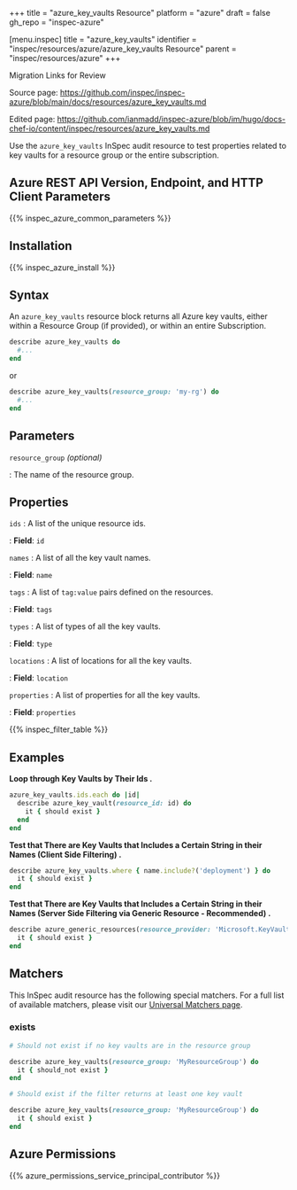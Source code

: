 +++
title = "azure_key_vaults Resource"
platform = "azure"
draft = false
gh_repo = "inspec-azure"

[menu.inspec]
title = "azure_key_vaults"
identifier = "inspec/resources/azure/azure_key_vaults Resource"
parent = "inspec/resources/azure"
+++

<div class="admonition-note">
<p class="admonition-note-title">Migration Links for Review</p>
<div class="admonition-note-text">
<p>Source page: <a href="https://github.com/inspec/inspec-azure/blob/main/docs/resources/azure_key_vaults.md">https://github.com/inspec/inspec-azure/blob/main/docs/resources/azure_key_vaults.md</a></p>
<p>Edited page: <a href="https://github.com/ianmadd/inspec-azure/blob/im/hugo/docs-chef-io/content/inspec/resources/azure_key_vaults.md">https://github.com/ianmadd/inspec-azure/blob/im/hugo/docs-chef-io/content/inspec/resources/azure_key_vaults.md</a></p>
</div>
</div>


Use the `azure_key_vaults` InSpec audit resource to test properties related to key vaults for a resource group or the entire subscription.

## Azure REST API Version, Endpoint, and HTTP Client Parameters

{{% inspec_azure_common_parameters %}}

## Installation

{{% inspec_azure_install %}}

## Syntax

An `azure_key_vaults` resource block returns all Azure key vaults, either within a Resource Group (if provided), or within an entire Subscription.
```ruby
describe azure_key_vaults do
  #...
end
```
or
```ruby
describe azure_key_vaults(resource_group: 'my-rg') do
  #...
end
```

## Parameters

`resource_group` _(optional)_

: The name of the resource group.

## Properties

`ids`
: A list of the unique resource ids.

: **Field**: `id`

`names`
: A list of all the key vault names.

: **Field**: `name`

`tags`
: A list of `tag:value` pairs defined on the resources.

: **Field**: `tags`

`types`
: A list of types of all the key vaults.

: **Field**: `type`

`locations`
: A list of locations for all the key vaults.

: **Field**: `location`

`properties`
: A list of properties for all the key vaults.

: **Field**: `properties`

{{% inspec_filter_table %}}

## Examples

**Loop through Key Vaults by Their Ids  .**

```ruby
azure_key_vaults.ids.each do |id|
  describe azure_key_vault(resource_id: id) do
    it { should exist }
  end
end  
```     
**Test that There are Key Vaults that Includes a Certain String in their Names (Client Side Filtering)   .**

```ruby
describe azure_key_vaults.where { name.include?('deployment') } do
  it { should exist }
end
```    
**Test that There are Key Vaults that Includes a Certain String in their Names (Server Side Filtering via Generic Resource - Recommended)   .**

```ruby
describe azure_generic_resources(resource_provider: 'Microsoft.KeyVault/vaults', substring_of_name: 'deployment') do
  it { should exist }
end
```

## Matchers

This InSpec audit resource has the following special matchers. For a full list of available matchers, please visit our [Universal Matchers page](https://www.inspec.io/docs/reference/matchers/).

### exists

```ruby
# Should not exist if no key vaults are in the resource group

describe azure_key_vaults(resource_group: 'MyResourceGroup') do
  it { should_not exist }
end

# Should exist if the filter returns at least one key vault

describe azure_key_vaults(resource_group: 'MyResourceGroup') do
  it { should exist }
end
```

## Azure Permissions

{{% azure_permissions_service_principal_contributor %}}
